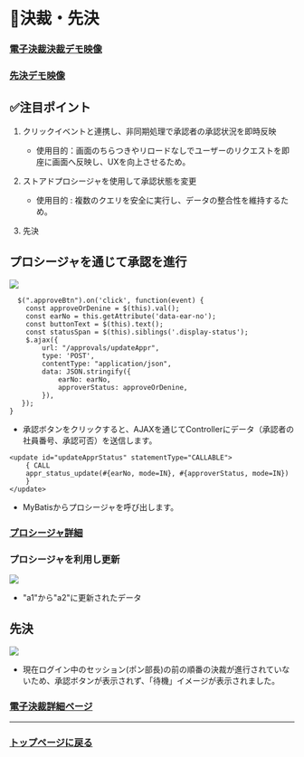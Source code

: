 # 📝決裁・先決

### <a href="https://youtu.be/6CGdhDFVPsE">電子決裁決裁デモ映像</a>
### <a href="https://youtu.be/3FdpodYiA90">先決デモ映像</a>

## ✅注目ポイント
1. クリックイベントと連携し、非同期処理で承認者の承認状況を即時反映
   - 使用目的：画面のちらつきやリロードなしでユーザーのリクエストを即座に画面へ反映し、UXを向上させるため。

 2. ストアドプロシージャを使用して承認状態を変更
    - 使用目的 : 複数のクエリを安全に実行し、データの整合性を維持するため。

 3. 先決

## プロシージャを通じて承認を進行

<img src="https://github.com/user-attachments/assets/e8f0911c-4ecc-40ee-af5b-04939a1c365d">

```
  $(".approveBtn").on('click', function(event) {
	const approveOrDenine = $(this).val();
    const earNo = this.getAttribute('data-ear-no');
    const buttonText = $(this).text();
    const statusSpan = $(this).siblings('.display-status');
    $.ajax({
        url: "/approvals/updateAppr",
        type: 'POST',
        contentType: "application/json",
        data: JSON.stringify({
            earNo: earNo,
            approverStatus: approveOrDenine,
        }),
   });
}
```

- 承認ボタンをクリックすると、AJAXを通じてControllerにデータ（承認者の社員番号、承認可否）を送信します。

```
<update id="updateApprStatus" statementType="CALLABLE">
	{ CALL
	appr_status_update(#{earNo, mode=IN}, #{approverStatus, mode=IN})
	}
</update>
```

- MyBatisからプロシージャを呼び出します。
 
### <a href="https://github.com/leewoosang-hub/CollaVore/blob/master/demo/src/main/resources/ApprovalUpdate.sql#L1">プロシージャ詳細<a> <br>

### プロシージャを利用し更新
<img src="https://github.com/leewoosang-hub/CollaVore/blob/master/images/updatedApproval.png">

- "a1"から"a2"に更新されたデータ

## 先決

<img src="https://github.com/leewoosang-hub/CollaVore/blob/master/images/waiting.png">

- 現在ログイン中のセッション(ポン部長)の前の順番の決裁が進行されていないため、承認ボタンが表示されず、「待機」イメージが表示されました。

### <a href="https://github.com/leewoosang-hub/CollaVore/blob/master/demo/src/main/java/com/collavore/app/approvals/web/ApprovalsController.java#L178">電子決裁詳細ページ</a> 

----
### <a href="https://github.com/leewoosang-hub/CollaVore">トップページに戻る
